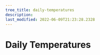 ```yaml
---
tree_title: daily-temperatures
description: 
last_modified: 2022-06-09T21:23:28.2328
---
```


# Daily Temperatures
